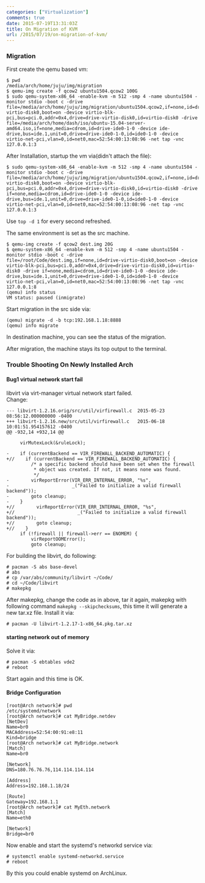 ```yaml
---
categories: ["Virtualization"]
comments: true
date: 2015-07-19T13:31:03Z
title: On Migration of KVM
url: /2015/07/19/on-migration-of-kvm/
---
```


### Migration
First create the qemu based vm:     

```
$ pwd
/media/arch/home/juju/img/migration
$ qemu-img create -f qcow2 ubuntu1504.qcow2 100G
$ sudo qemu-system-x86_64 -enable-kvm -m 512 -smp 4 -name ubuntu1504 -monitor stdio -boot c -drive file=/media/arch/home/juju/img/migration/ubuntu1504.qcow2,if=none,id=drive-virtio-disk0,boot=on -device virtio-blk-pci,bus=pci.0,addr=0x4,drive=drive-virtio-disk0,id=virtio-disk0 -drive file=/media/arch/home/dash/iso/ubuntu-15.04-server-amd64.iso,if=none,media=cdrom,id=drive-ide0-1-0 -device ide-drive,bus=ide.1,unit=0,drive=drive-ide0-1-0,id=ide0-1-0 -device virtio-net-pci,vlan=0,id=net0,mac=52:54:00:13:08:96 -net tap -vnc 127.0.0.1:3
```
After Installation, startup the vm via(didn't attach the file):    

```
$ sudo qemu-system-x86_64 -enable-kvm -m 512 -smp 4 -name ubuntu1504 -monitor stdio -boot c -drive file=/media/arch/home/juju/img/migration/ubuntu1504.qcow2,if=none,id=drive-virtio-disk0,boot=on -device virtio-blk-pci,bus=pci.0,addr=0x4,drive=drive-virtio-disk0,id=virtio-disk0 -drive if=none,media=cdrom,id=drive-ide0-1-0 -device ide-drive,bus=ide.1,unit=0,drive=drive-ide0-1-0,id=ide0-1-0 -device virtio-net-pci,vlan=0,id=net0,mac=52:54:00:13:08:96 -net tap -vnc 127.0.0.1:3
```
Use `top -d 1` for every second refreshed.   

The same environment is set as the src machine.   

```
$ qemu-img create -f qcow2 dest.img 20G
$ qemu-system-x86_64 -enable-kvm -m 512 -smp 4 -name ubuntu1504 -monitor stdio -boot c -drive file=/root/Code/dest.img,if=none,id=drive-virtio-disk0,boot=on -device virtio-blk-pci,bus=pci.0,addr=0x4,drive=drive-virtio-disk0,id=virtio-disk0 -drive if=none,media=cdrom,id=drive-ide0-1-0 -device ide-drive,bus=ide.1,unit=0,drive=drive-ide0-1-0,id=ide0-1-0 -device virtio-net-pci,vlan=0,id=net0,mac=52:54:00:13:08:96 -net tap -vnc 127.0.0.1:8
(qemu) info status
VM status: paused (inmigrate)
```
Start migration in the src side via:    

```
(qemu) migrate -d -b tcp:192.168.1.18:8888
(qemu) info migrate
```
In destination machine, you can see the status of the migration.    

After migration, the machine stays its top output to the terminal.  

### Trouble Shooting On Newly Installed Arch
#### Bug1 virtual network start fail
libvirt via virt-manager virtual network start failed.     
Change:    

```
--- libvirt-1.2.16.orig/src/util/virfirewall.c  2015-05-23 08:56:12.000000000 -0400
+++ libvirt-1.2.16.new/src/util/virfirewall.c   2015-06-18 10:01:51.954157612 -0400
@@ -932,14 +932,14 @@
 
     virMutexLock(&ruleLock);
 
-    if (currentBackend == VIR_FIREWALL_BACKEND_AUTOMATIC) {
+//    if (currentBackend == VIR_FIREWALL_BACKEND_AUTOMATIC) {
         /* a specific backend should have been set when the firewall
          * object was created. If not, it means none was found.
          */
-        virReportError(VIR_ERR_INTERNAL_ERROR, "%s",
-                       _("Failed to initialize a valid firewall backend"));
-        goto cleanup;
-    }
+//        virReportError(VIR_ERR_INTERNAL_ERROR, "%s",
+//                       _("Failed to initialize a valid firewall backend"));
+//        goto cleanup;
+//    }
     if (!firewall || firewall->err == ENOMEM) {
         virReportOOMError();
         goto cleanup;
```
For building the libvirt, do following:    

```
# pacman -S abs base-devel
# abs 
# cp /var/abs/community/libvirt ~/Code/
# cd ~/Code/libvirt
# makepkg
```
After makepkg, change the code as in above, tar it again, makepkg with following command `makepkg --skipchecksums`, this time it will generate a new tar.xz file. Install it via:    

```
# pacman -U libvirt-1.2.17-1-x86_64.pkg.tar.xz
```

#### starting network out of memory
Solve it via:    

```
# pacman -S ebtables vde2
# reboot
```
Start again and this time is OK.   

#### Bridge Configuration

```
[root@Arch network]# pwd
/etc/systemd/network
[root@Arch network]# cat MyBridge.netdev 
[NetDev]
Name=br0
MACAddress=52:54:00:91:e8:11
Kind=bridge
[root@Arch network]# cat MyBridge.network 
[Match]
Name=br0

[Network]
DNS=180.76.76.76,114.114.114.114

[Address]
Address=192.168.1.18/24

[Route]
Gateway=192.168.1.1
[root@Arch network]# cat MyEth.network 
[Match]
Name=eth0

[Network]
Bridge=br0
```
Now enable and start the systemd's networkd service via:    

```
# systemctl enable systemd-networkd.service
# reboot
```
By this you could enable systemd on ArchLinux.   
